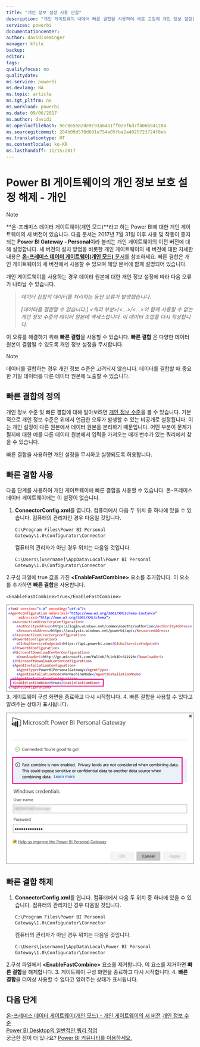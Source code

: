 ```yaml
---
title: "개인 정보 설정 사용 안함"
description: "개인 게이트웨이 내에서 빠른 결합을 사용하여 새로 고침에 개인 정보 설정을 사용하지 않는 방법입니다."
services: powerbi
documentationcenter: 
author: davidiseminger
manager: kfile
backup: 
editor: 
tags: 
qualityfocus: no
qualitydate: 
ms.service: powerbi
ms.devlang: NA
ms.topic: article
ms.tgt_pltfrm: na
ms.workload: powerbi
ms.date: 09/06/2017
ms.author: davidi
ms.openlocfilehash: 9ec0e5582de9c93a64b1ff02ef6d7f406b941284
ms.sourcegitcommit: 284b09d579d601e754a05fba2a4025723724f8eb
ms.translationtype: HT
ms.contentlocale: ko-KR
ms.lasthandoff: 11/15/2017
---
```

# <a name="disable-privacy-setting-in-power-bi-gateway---personal"></a>Power BI 게이트웨이의 개인 정보 보호 설정 해제 - 개인
> [!NOTE]
> **온-프레미스 데이터 게이트웨이(개인 모드)**라고 하는 Power BI에 대한 개인 게이트웨이의 새 버전이 있습니다. 다음 문서는 2017년 7월 31일 이후 사용 및 작동이 중지되는 **Power BI Gateway - Personal**이라 불리는 개인 게이트웨이의 이전 버전에 대해 설명합니다. 새 버전의 설치 방법을 비롯한 개인 게이트웨이의 새 버전에 대한 자세한 내용은 [**온-프레미스 데이터 게이트웨이(개인 모드)** 문서](service-gateway-personal-mode.md)를 참조하세요. 빠른 결합은 개인 게이트웨이의 새 버전에서 사용할 수 있으며 해당 문서에 함께 설명되어 있습니다.
> 
> 

개인 게이트웨이를 사용하는 경우 데이터 원본에 대한 개인 정보 설정에 따라 다음 오류가 나타날 수 있습니다.

> *데이터 집합의 데이터를 처리하는 동안 오류가 발생했습니다.*
> 
> *[데이터를 결합할 수 없습니다.] &lt;쿼리 부분&gt;/&lt;…&gt;/&lt;…&gt;이 함께 사용할 수 없는 개인 정보 수준의 데이터 원본에 액세스합니다. 이 데이터 조합을 다시 작성합니다.*
> 
> 

이 오류를 해결하기 위해 **빠른 결합**을 사용할 수 있습니다. **빠른 결합** 은 다양한 데이터 원본이 결합될 수 있도록 개인 정보 설정을 무시합니다.

> [!NOTE]
> 데이터를 결합하는 경우 개인 정보 수준은 고려되지 않습니다. 데이터를 결합할 때 중요한 기밀 데이터를 다른 데이터 원본에 노출할 수 있습니다.
> 
> 

## <a name="what-is-fast-combine"></a>빠른 결합의 정의
개인 정보 수준 및 빠른 결합에 대해 알아보려면 [개인 정보 수준](https://support.office.com/en-us/article/Privacy-levels-Power-Query-CC3EDE4D-359E-4B28-BC72-9BEE7900B540)을 볼 수 있습니다. 기본적으로 개인 정보 수준은 위에서 언급한 오류가 발생할 수 있는 비공개로 설정됩니다. 이는 개인 설정이 다른 원본에서 데이터 원본을 분리하기 때문입니다. 어떤 부분이 문제가 될지에 대한 예를 다른 데이터 원본에서 입력을 가져오는 매개 변수가 있는 쿼리에서 찾을 수 있습니다.

빠른 결합을 사용하면 개인 설정을 무시하고 실행되도록 허용합니다.

## <a name="turn-on-fast-combine"></a>빠른 결합 사용
다음 단계를 사용하여 개인 게이트웨이에 빠른 결합을 사용할 수 있습니다. 온-프레미스 데이터 게이트웨이에는 이 설정이 없습니다.

1. **ConnectorConfig.xml**를 엽니다.  컴퓨터에서 다음 두 위치 중 하나에 있을 수 있습니다.  컴퓨터의 관리자인 경우 다음일 것입니다.
   
    <pre><code>C:\Program Files\Power BI Personal Gateway\1.0\Configurator\Connector</code></pre>
   
    컴퓨터의 관리자가 아닌 경우 위치는 다음일 것입니다.
   
    <pre><code>C:\Users\[username]\AppData\Local\Power BI Personal Gateway\1.0\Configurator\Connector</code></pre>
2.구성 파일에 true 값을 가진 **&lt;EnableFastCombine&gt;** 요소를 추가합니다. 이 요소를 추가하면 **빠른 결합**을 사용합니다.
   
   <pre><code>&lt;EnableFastCombine&gt;true&lt;/EnableFastCombine&gt;</code></pre>
   
   ![](media/refresh-enable-fast-combine/configfile.png)
3. 게이트웨이 구성 화면을 종료하고 다시 시작합니다.
4. 빠른 결합을 사용할 수 있다고 알려주는 상태가 표시됩니다.
   
   ![](media/refresh-enable-fast-combine/fastcombineenabled.png)

## <a name="turn-off-fast-combine"></a>빠른 결합 해제
1. **ConnectorConfig.xml**를 엽니다.  컴퓨터에서 다음 두 위치 중 하나에 있을 수 있습니다.  컴퓨터의 관리자인 경우 다음일 것입니다.
   
    <pre><code>C:\Program Files\Power BI Personal Gateway\1.0\Configurator\Connector</code></pre>
   
    컴퓨터의 관리자가 아닌 경우 위치는 다음일 것입니다.
   
    <pre><code>C:\Users\[username]\AppData\Local\Power BI Personal Gateway\1.0\Configurator\Connector</code></pre>
2.구성 파일에서 **&lt;EnableFastCombine&gt;** 요소를 제거합니다. 이 요소를 제거하면 **빠른 결합**을 해제합니다.
3. 게이트웨이 구성 화면을 종료하고 다시 시작합니다.
4. **빠른 결합**을 더이상 사용할 수 없다고 알려주는 상태가 표시됩니다.

## <a name="next-steps"></a>다음 단계
[온-프레미스 데이터 게이트웨이(개인 모드) - 개인 게이트웨이의 새 버전](service-gateway-personal-mode.md)
[개인 정보 수준](https://support.office.com/en-us/article/Privacy-levels-Power-Query-CC3EDE4D-359E-4B28-BC72-9BEE7900B540)  
[Power BI Desktop의 일반적인 쿼리 작업](desktop-common-query-tasks.md)  
궁금한 점이 더 있나요? [Power BI 커뮤니티를 이용하세요.](http://community.powerbi.com/)

